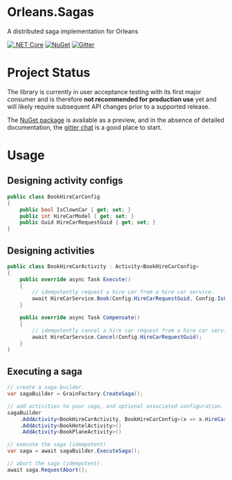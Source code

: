 # Orleans.Sagas
A distributed saga implementation for Orleans

[![.NET Core](https://github.com/OrleansContrib/Orleans.Sagas/workflows/.NET%20Core/badge.svg)](https://github.com/OrleansContrib/Orleans.Sagas/actions?query=workflow%3A%22.NET+Core%22)
[![NuGet](https://img.shields.io/nuget/v/Orleans.Sagas.svg?style=flat)](https://www.nuget.org/packages/Orleans.Sagas)
[![Gitter](https://badges.gitter.im/Join%20Chat.svg)](https://gitter.im/OrleansContrib/Orleans.Sagas?utm_source=badge&utm_medium=badge&utm_campaign=pr-badge)

# Project Status
The library is currently in user acceptance testing with its first major consumer and is therefore **not recommended for production use** yet and will likely require subsequent API changes prior to a supported release. 

The [NuGet package](https://www.nuget.org/packages/Orleans.Sagas) is available as a preview, and in the absence of detailed documentation, the [gitter chat](https://gitter.im/OrleansContrib/Orleans.Sagas) is a good place to start.

# Usage

## Designing activity configs
```csharp
public class BookHireCarConfig
{
    public bool IsClownCar { get; set; }
    public int HireCarModel { get; set; }
    public Guid HireCarRequestGuid { get; set; }
}
```

## Designing activities
```csharp
public class BookHireCarActivity : Activity<BookHireCarConfig>
{
    public override async Task Execute()
    {
        // idempotently request a hire car from a hire car service.
        await HireCarService.Book(Config.HireCarRequestGuid, Config.IsClownCar);
    }

    public override async Task Compensate()
    {
        // idempotently cancel a hire car request from a hire car service.
        await HireCarService.Cancel(Config.HireCarRequestGuid);
    }
}
```

## Executing a saga
```csharp
// create a saga builder.
var sagaBuilder = GrainFactory.CreateSaga();

// add activities to your saga, and optional associated configuration.
sagaBuilder
    .AddActivity<BookHireCarActivity, BookHireCarConfig>(x => x.HireCarModel = 1)
    .AddActivity<BookHotelActivity>()
    .AddActivity<BookPlaneActivity>()

// execute the saga (idempotent).
var saga = await sagaBuilder.ExecuteSaga();

// abort the saga (idempotent).
await saga.RequestAbort();
```
